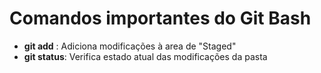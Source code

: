 # Comandos importantes do Git Bash

* **git add** : Adiciona modificações à area de "Staged"
* **git status**: Verifica estado atual das modificações da pasta